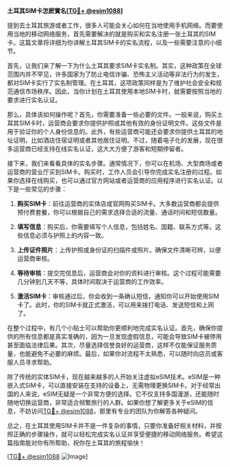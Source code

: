 **土耳其SIM卡怎麽實名[[TG💪+ @esim1088](https://t.me/s/esim1088)]**

提到去土耳其旅游或者工作，很多人可能会关心如何在当地使用手机网络。而要使用当地的移动网络服务，首先需要解决的就是购买和实名注册一张土耳其的SIM卡。这篇文章将详细为你讲解土耳其SIM卡的实名流程，以及一些需要注意的小细节。

首先，让我们来了解一下为什么土耳其要求SIM卡实名制。其实，这种政策在全球范围内并不罕见，许多国家为了防止电信诈骗、恐怖主义活动等非法行为的发生，都对SIM卡实行了实名制管理。在土耳其，这项政策同样是为了维护社会安全和规范通信市场秩序。因此，当你计划在土耳其使用本地SIM卡时，就需要按照当地的要求进行实名认证。

那么，具体该如何操作呢？首先，你需要准备一些必要的文件。一般来说，购买土耳其SIM卡时，运营商会要求你提供护照或其他有效的身份证明文件。这些文件是用于验证你的个人身份信息的。此外，有些运营商可能还会要求你提供土耳其的地址证明，比如酒店住宿证明或者其他居住证明。不过，随着电子化的发展，现在很多运营商已经支持在线实名认证，这大大方便了游客和短期停留者。

接下来，我们来看看具体的实名步骤。通常情况下，你可以在机场、大型商场或者运营商的营业厅买到SIM卡。购买时，工作人员会引导你完成实名注册的过程。如果你选择在线购买，也可以通过官方网站或者运营商的应用程序进行实名认证。以下是一些常见的步骤：

1. **购买SIM卡**：前往运营商的实体店或官网购买SIM卡。大多数运营商都会提供预付费套餐，你可以根据自己的需求选择合适的流量、通话时间和短信数量。

2. **填写信息**：购买后，你需要填写个人信息，包括姓名、国籍、联系方式等。这些信息必须与护照上的内容一致。

3. **上传证件照片**：上传护照或身份证的扫描件或照片。确保文件清晰可辨，以便运营商审核。

4. **等待审核**：提交完信息后，运营商会对你的资料进行审核。这个过程可能需要几分钟到几天不等，具体时间取决于运营商的工作效率。

5. **激活SIM卡**：审核通过后，你会收到一条确认短信，通知你可以开始使用SIM卡了。此时，你的SIM卡就正式激活，可以用来拨打电话、发送短信和上网了。

在整个过程中，有几个小贴士可以帮助你更顺利地完成实名认证。首先，确保你提供的所有信息都是真实准确的，因为一旦发现虚假信息，可能会导致SIM卡被停用甚至面临法律后果。其次，尽量选择信誉良好的运营商，这样不仅能保证服务质量，也能避免不必要的麻烦。最后，如果你对流程不太熟悉，可以随时向店员或客服人员寻求帮助。

除了传统的实体SIM卡，现在越来越多的人开始关注虚拟eSIM技术。eSIM是一种嵌入式SIM卡，可以直接安装在支持的设备上，无需物理更换SIM卡。对于经常出国的人来说，eSIM无疑是一个非常方便的选择。它不仅支持多国漫游，还能随时随地切换运营商，非常适合频繁旅行的人群。如果你想了解更多关于eSIM的信息，不妨访问[TG💪+ @esim1088](https://t.me/s/esim1088)，那里有专业的团队为你解答各种疑问。

总之，在土耳其使用SIM卡并不是一件复杂的事情，只要你准备好相关材料，并按照正确的步骤操作，就可以轻松完成实名认证并享受便捷的移动网络服务。希望这篇指南能对你有所帮助，祝你在土耳其的旅程愉快！

[[TG💪+ @esim1088](https://t.me/s/esim1088) ![Image](https://i.postimg.cc/4NQfJmqS/Snipaste-2025-05-13-00-14-12.png)]